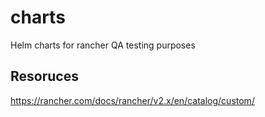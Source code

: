 # charts
Helm charts for rancher QA testing purposes

## Resoruces
https://rancher.com/docs/rancher/v2.x/en/catalog/custom/
